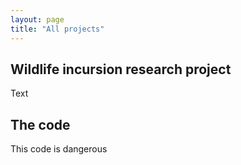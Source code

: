 ```yaml
---
layout: page
title: "All projects"
---
```


## Wildlife incursion research project
Text

## The code
This code is dangerous
